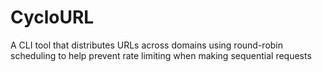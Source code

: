 # CycloURL
A CLI tool that distributes URLs across domains using round-robin scheduling to help prevent rate limiting when making sequential requests
